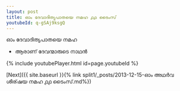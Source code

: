 ```yaml
---
layout: post
title: ഓം ദേവാദിത്യപാതയെ നമഹ ൧൧ ടൈംസ്
youtubeId: q-gSAj9ksgQ
---
```

 
 
 ഓം ദേവാദിത്യപാതയെ നമഹ 
 
 -  ആരാണ് ദേവന്മാരുടെ നാഥൻ 
 
  
 
  
 
 
 
 
 
 


{% include youtubePlayer.html id=page.youtubeId %}
 
[Next]({{ site.baseurl }}{% link  split1/_posts/2013-12-15-ഓം അഥർവ ശീര്ഷയ നമഹ ൧൧ ടൈംസ്.md%})
 
